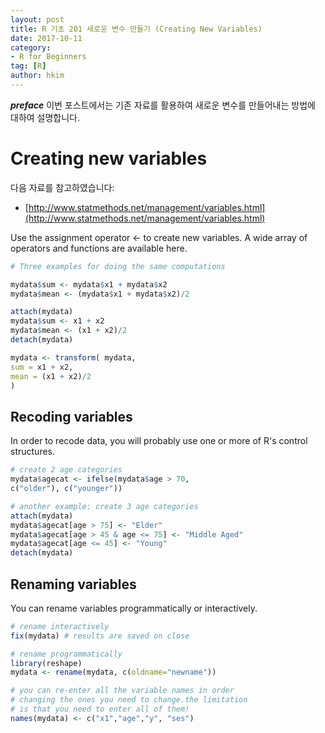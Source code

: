 ```yaml
---
layout: post  
title: R 기초 201 새로운 변수 만들기 (Creating New Variables)  
date: 2017-10-11  
category:
- R for Beginners
tag: [R]  
author: hkim  
---
```


***preface*** 이번 포스트에서는 기존 자료를 활용하여 새로운 변수를 만들어내는 방법에 대하여 설명합니다.

# Creating new variables

다음 자료를 참고하였습니다:  
- [http://www.statmethods.net/management/variables.html](http://www.statmethods.net/management/variables.html)

Use the assignment operator <- to create new variables. A wide array of operators and functions are available here.

```r
# Three examples for doing the same computations

mydata$sum <- mydata$x1 + mydata$x2
mydata$mean <- (mydata$x1 + mydata$x2)/2

attach(mydata)
mydata$sum <- x1 + x2
mydata$mean <- (x1 + x2)/2
detach(mydata)

mydata <- transform( mydata,
sum = x1 + x2,
mean = (x1 + x2)/2
)
```

## Recoding variables

In order to recode data, you will probably use one or more of R's control structures.

```r
# create 2 age categories
mydata$agecat <- ifelse(mydata$age > 70,
c("older"), c("younger"))

# another example: create 3 age categories
attach(mydata)
mydata$agecat[age > 75] <- "Elder"
mydata$agecat[age > 45 & age <= 75] <- "Middle Aged"
mydata$agecat[age <= 45] <- "Young"
detach(mydata)
```

## Renaming variables

You can rename variables programmatically or interactively.

```r
# rename interactively
fix(mydata) # results are saved on close

# rename programmatically
library(reshape)
mydata <- rename(mydata, c(oldname="newname"))

# you can re-enter all the variable names in order
# changing the ones you need to change.the limitation
# is that you need to enter all of them!
names(mydata) <- c("x1","age","y", "ses")
```
